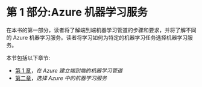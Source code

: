 

# 第 1 部分:Azure 机器学习服务

在本书的第一部分，读者将了解端到端机器学习管道的步骤和要求，并将了解不同的 Azure 机器学习服务。读者将学习如何为特定的机器学习任务选择机器学习服务。

本节包括以下章节:

*   [第 1 章](ba15418f-e13c-41a8-b986-fd037fdb32a2.xhtml)，*在 Azure 建立端到端的机器学习管道*
*   [第二章](b480570c-da89-43ac-8963-faa1890cce2e.xhtml)，*选择 Azure 中的机器学习服务*